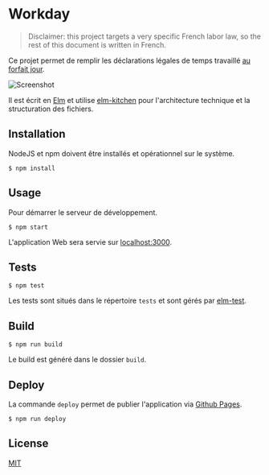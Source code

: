 # Workday

> Disclaimer: this project targets a very specific French labor law, so the rest of this document is written in French.

Ce projet permet de remplir les déclarations légales de temps travaillé [au forfait jour](https://www.service-public.fr/particuliers/vosdroits/F19261).

![Screenshot](https://i.imgur.com/V2Vu6ZC.jpg)

Il est écrit en [Elm](https://elm-lang.org/) et utilise [elm-kitchen](https://github.com/allo-media/elm-kitchen) pour l'architecture technique et la structuration des fichiers.

## Installation

NodeJS et npm doivent être installés et opérationnel sur le système.

```
$ npm install
```

## Usage

Pour démarrer le serveur de développement.

```
$ npm start
```

L'application Web sera servie sur [localhost:3000](http://localhost:3000/).

## Tests

```
$ npm test
```

Les tests sont situés dans le répertoire `tests` et sont gérés par [elm-test](https://github.com/elm-community/elm-test).

## Build

```
$ npm run build
```

Le build est généré dans le dossier `build`.

## Deploy

La commande `deploy` permet de publier l'application via [Github Pages](https://pages.github.com/).

```
$ npm run deploy
```

## License

[MIT](https://opensource.org/licenses/MIT)
